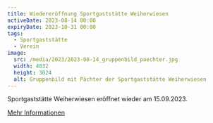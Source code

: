 ```yaml
---
title: Wiedereröffnung Sportgaststätte Weiherwiesen
activeDate: 2023-08-14 00:00
expiryDate: 2023-10-31 00:00
tags:
  - Sportgaststätte
  - Verein
image: 
  src: /media/2023/2023-08-14_gruppenbild_paechter.jpg
  width: 4032
  height: 3024
  alt: Gruppenbild mit Pächter der Sportgaststätte Weiherwiesen
---
```

Sportgaststätte Weiherwiesen eröffnet wieder am 15.09.2023.

[Mehr Informationen](/news/wiedereroeffnung-sportgaststaette-weiherwiesen)